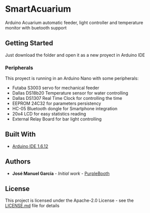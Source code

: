 # SmartAcuarium

Arduino Acuarium automatic feeder, light controller and temperature monitor with buetooth support

## Getting Started

Just download the folder and open it as a new proyect in Arduino IDE

### Peripherals

This proyect is running in an Arduino Nano with some peripherals:

* Futaba S3003 servo for mechanical feeder
* Dallas DS18b20 Temperature sensor for water controlling
* Dallas DS1307 Real Time Clock for controlling the time
* EEPROM 24C32 for parameters persistency
* HC-05 Bluetooth dongle for Smartphone integration
* 20x4 LCD for easy statistics reading
* External Relay Board for bar light controlling 



## Built With

* [Arduino IDE 1.6.12](https://blog.arduino.cc/2016/09/22/ide-1-6-12-released-with-sierra-support-and-more/)

## Authors

* **José Manuel García** - *Initial work* - [PurpleBooth](https://github.com/josejn)


## License

This project is licensed under the Apache-2.0 License - see the [LICENSE.md](LICENSE.md) file for details



